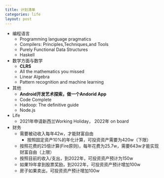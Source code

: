 ```yaml
---
title: 计划清单
categories: life
layout: post
---
```


* 编程语言
	* Programming language pragmatics
	* Compilers: Principles,Techniques,and Tools
	* Purely Functional Data Structures
	* Haskell
* 数学方面与数学
	* **CLRS**
	* All the mathematics you missed
	* Linear Algebra
	* Pattern recognition and machine learning
* 其他
    * **Android开发艺术探索，做一个Andorid App**
    * Code Complete
	* Hadoop: The definitive guide
	* Node.js
* Life
	* 2021年申请新西兰Working Holiday， 2022年 on board
* 财务
	* 需要被动收入每年42w，才能财富自由
		* 按照固定资产10%的年化计算，可投资资产需要为420w（下限）
	* 按照花费的25倍计算(Fire原则)，每年花费为25.7w，需要643w才能实现财富自由（上限）
	* 按照目前的收入/支出，到2022年，可投资资产预计为150w
	* 如果19年拿到股票奖励，到2022年，可投资资产预计增加100w
	* 房子如果卖出，可投资资产预计增加100w